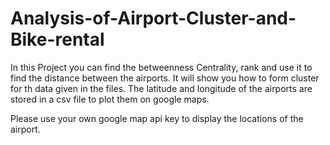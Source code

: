 # Analysis-of-Airport-Cluster-and-Bike-rental

In this Project you can find the betweenness Centrality, rank and use it to find the distance between the airports.
It will show you how to form cluster for th data given in the files.
The latitude and longitude of the airports are stored in a csv file to plot them on google maps.

Please use your own google map api key to display the locations of the airport.

